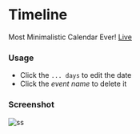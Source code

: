 # Timeline

Most Minimalistic Calendar Ever! [Live](https://timeline-berkin.web.app)

### Usage

* Click the `... days` to edit the date
* Click the *event name* to delete it

### Screenshot

![ss](https://i.imgur.com/bd8qgnO.png)
